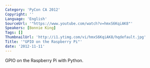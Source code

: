 ```yaml
---
Category: 'PyCon CA 2012'
Copyright: ''
Language: 'English'
SourceUrl: '"https://www.youtube.com/watch?v=hmxS6KqiAK8"'
Speakers: [Bonnie King]
Tags: []
ThumbnailUrl: 'http://i1.ytimg.com/vi/hmxS6KqiAK8/hqdefault.jpg'
Title: '"GPIO on the Raspberry Pi"'
date: '2012-11-11'
---
```

GPIO on the Raspberry Pi with Python.

